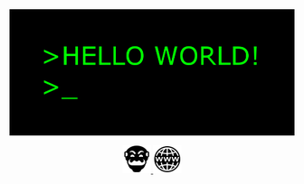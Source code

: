 <img src="https://github.com/RegusAl/RegusAl/blob/main/assets/hello-world.gif">
<p align="center">
  <a href="https://tryhackme.com/p/RegusAl7" alt="TryHackMe" target="_blank"> <img src="https://github.com/RegusAl/RegusAl/blob/main/assets/icons/_thm.png" alt="TryHackMe"> </a>
  <a href="https://github.com/RegusAl" target="_blank"> <img src="https://github.com/RegusAl/RegusAl/blob/main/assets/icons/_www.png"> </a>
</p>

